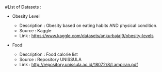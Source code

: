 #List of Datasets :

- Obesity Level
  - Description  : Obesity based on eating habits AND physical condition.
  - Source       : Kaggle
  - Link         : https://www.kaggle.com/datasets/ankurbajaj9/obesity-levels

- Food
  - Description  : Food calorie list
  - Source       : Repository UNISSULA
  - Link         : http://repository.unissula.ac.id/18072/8/Lampiran.pdf
